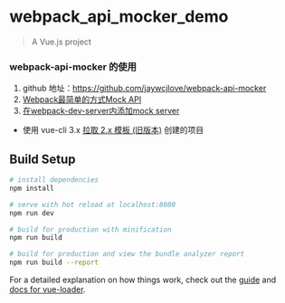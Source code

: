 # webpack_api_mocker_demo

> A Vue.js project

### webpack-api-mocker 的使用
1. github 地址：https://github.com/jaywcjlove/webpack-api-mocker
2. [Webpack最简单的方式Mock API](https://juejin.im/post/5a7c263c5188257a836c20c4)
3. [在webpack-dev-server内添加mock server](https://juejin.im/post/5afba2746fb9a07aaf356327)

* 使用 vue-cli 3.x [拉取 2.x 模板 (旧版本)](https://cli.vuejs.org/zh/guide/creating-a-project.html#%E6%8B%89%E5%8F%96-2-x-%E6%A8%A1%E6%9D%BF-%E6%97%A7%E7%89%88%E6%9C%AC) 创建的项目


## Build Setup

``` bash
# install dependencies
npm install

# serve with hot reload at localhost:8080
npm run dev

# build for production with minification
npm run build

# build for production and view the bundle analyzer report
npm run build --report
```

For a detailed explanation on how things work, check out the [guide](http://vuejs-templates.github.io/webpack/) and [docs for vue-loader](http://vuejs.github.io/vue-loader).
